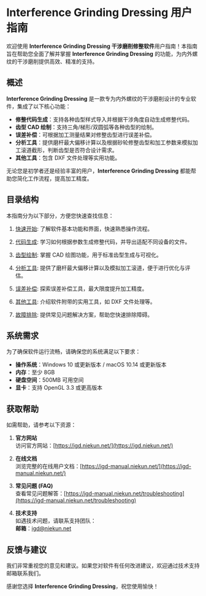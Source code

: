 # Interference Grinding Dressing 用户指南

欢迎使用 **Interference Grinding Dressing 干涉磨削修整软件**用户指南！本指南旨在帮助您全面了解并掌握 **Interference Grinding Dressing** 的功能，为内外螺纹的干涉磨削提供高效、精准的支持。

## 概述

**Interference Grinding Dressing** 是一款专为内外螺纹的干涉磨削设计的专业软件，集成了以下核心功能：
- **修整代码生成**：支持各种齿型样式导入并根据干涉角度自动生成修整代码。
- **齿型 CAD 绘制**：支持三角/梯形/双圆弧等各种齿型的绘制。
- **误差补偿**：可根据加工测量结果对修整齿型进行误差补偿。
- **分析工具**：提供磨杆最大偏移计算以及根据砂轮修整齿型和加工参数来模拟加工滚道截形，判断齿型是否符合设计需求。
- **其他工具**：包含 DXF 文件处理等实用功能。

无论您是初学者还是经验丰富的用户，**Interference Grinding Dressing** 都能帮助您简化工作流程，提高加工精度。

## 目录结构

本指南分为以下部分，方便您快速查找信息：

1. [快速开始](getting_started/README.md): 了解软件基本功能和界面，快速熟悉操作流程。

2. [代码生成](genaration/README.md): 学习如何根据参数生成修整代码，并导出适配不同设备的文件。

3. [齿型绘制](cam_drawing/README.md): 掌握 CAD 绘图功能，用于标准齿型生成与可视化。

4. [分析工具](cam_analysis/README.md): 提供了磨杆最大偏移计算以及模拟加工滚道，便于进行优化与评估。

5. [误差补偿](deviation/README.md): 探索误差补偿工具，最大限度提升加工精度。

6. [其他工具](dxf_tools/README.md): 介绍软件附带的实用工具，如 DXF 文件处理等。

7. [故障排除](troubleshooting/README.md): 提供常见问题解决方案，帮助您快速排除障碍。

## 系统需求

为了确保软件运行流畅，请确保您的系统满足以下要求：
- **操作系统**：Windows 10 或更新版本 / macOS 10.14 或更新版本
- **内存**：至少 8GB
- **硬盘空间**：500MB 可用空间
- **显卡**：支持 OpenGL 3.3 或更高版本

## 获取帮助

如需帮助，请参考以下资源：

1. **官方网站**  
   访问官方网站：[https://igd.niekun.net/](https://igd.niekun.net/)

2. **在线文档**  
   浏览完整的在线用户文档：[https://igd-manual.niekun.net/](https://igd-manual.niekun.net/)

3. **常见问题 (FAQ)**  
   查看常见问题解答：[https://igd-manual.niekun.net/troubleshooting](https://igd-manual.niekun.net/troubleshooting)

4. **技术支持**  
   如遇技术问题，请联系支持团队：  
   **邮箱**：[igd@niekun.net](mailto:igd@niekun.net)

## 反馈与建议

我们非常重视您的意见和建议。如果您对软件有任何改进建议，欢迎通过技术支持邮箱联系我们。

感谢您选择 **Interference Grinding Dressing**，祝您使用愉快！
